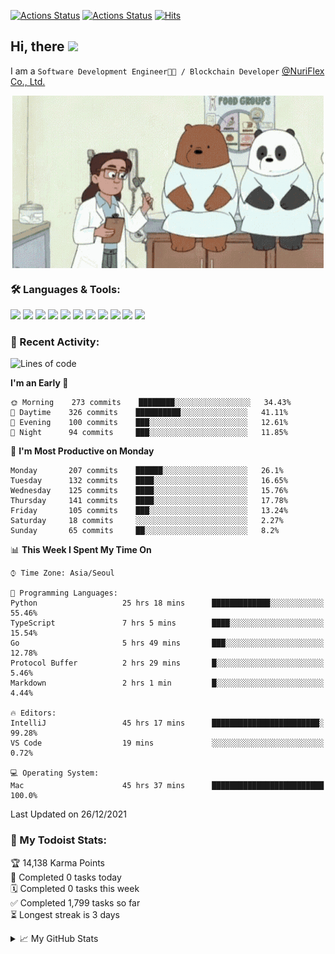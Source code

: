 
[![Actions Status](https://github.com/ddok2/ddok2/workflows/Todoist%20Readme/badge.svg)](https://github.com/ddok2/ddok2/actions)
[![Actions Status](https://github.com/ddok2/ddok2/workflows/wakatime-stats/badge.svg)](https://github.com/ddok2/ddok2/actions)
[![Hits](https://hits.seeyoufarm.com/api/count/incr/badge.svg?url=https%3A%2F%2Fgithub.com%2Fddok2&count_bg=%23FF9595&title_bg=%23555555&icon=github.svg&icon_color=%23FFFFFF&title=hits&edge_flat=false)](https://hits.seeyoufarm.com)

<!-- ![visitors](https://visitor-badge.laobi.icu/badge?page_id=ddok2.ddok2) -->
## Hi, there <img src="https://raw.githubusercontent.com/MartinHeinz/MartinHeinz/master/wave.gif" width="25px">

I am a `Software Development Engineer🧑‍💻 / Blockchain Developer` [@NuriFlex Co., Ltd.](https://nuriflex.com)


<p align="center">
<img align="center" alt="GIF" src="img/debugging.gif" />
</p>


### 🛠 Languages & Tools:
<p>
    <img src="https://img.shields.io/badge/go-%2300ADD8.svg?&style=for-the-badge&logo=go&logoColor=white"/>
    <img src="https://img.shields.io/badge/node.js%20-%2343853D.svg?&style=for-the-badge&logo=node.js&logoColor=white"/>
    <img src="https://img.shields.io/badge/javascript%20-%23323330.svg?&style=for-the-badge&logo=javascript&logoColor=%23F7DF1E"/>
    <img src="https://img.shields.io/badge/typescript%20-%23007ACC.svg?&style=for-the-badge&logo=typescript&logoColor=white"/>
    <img src="https://img.shields.io/badge/python%20-%2314354C.svg?&style=for-the-badge&logo=python&logoColor=white"/>
    <img src="https://img.shields.io/badge/react%20-%2320232a.svg?&style=for-the-badge&logo=react&logoColor=%2361DAFB"/>
    <img src="https://img.shields.io/badge/AWS%20-%23FF9900.svg?&style=for-the-badge&logo=amazon-aws&logoColor=white"/>
    <img src="https://img.shields.io/badge/Google%20Cloud%20-%234285F4.svg?&style=for-the-badge&logo=google-cloud&logoColor=white"/>
    <img src="https://img.shields.io/badge/docker%20-%230db7ed.svg?&style=for-the-badge&logo=docker&logoColor=white"/>
    <img src="https://img.shields.io/badge/kubernetes%20-%23326ce5.svg?&style=for-the-badge&logo=kubernetes&logoColor=white"/>
    <img src="https://img.shields.io/badge/ansible%20-%231A1918.svg?&style=for-the-badge&logo=ansible&logoColor=white"/>
</p>

### 🌈 Recent Activity:
<!--START_SECTION:waka-->
![Lines of code](https://img.shields.io/badge/From%20Hello%20World%20I%27ve%20Written-278%20Thousand%20lines%20of%20code-blue)

**I'm an Early 🐤** 

```text
🌞 Morning    273 commits    ████████░░░░░░░░░░░░░░░░░   34.43% 
🌆 Daytime    326 commits    ██████████░░░░░░░░░░░░░░░   41.11% 
🌃 Evening    100 commits    ███░░░░░░░░░░░░░░░░░░░░░░   12.61% 
🌙 Night      94 commits     ███░░░░░░░░░░░░░░░░░░░░░░   11.85%

```
📅 **I'm Most Productive on Monday** 

```text
Monday       207 commits    ██████░░░░░░░░░░░░░░░░░░░   26.1% 
Tuesday      132 commits    ████░░░░░░░░░░░░░░░░░░░░░   16.65% 
Wednesday    125 commits    ████░░░░░░░░░░░░░░░░░░░░░   15.76% 
Thursday     141 commits    ████░░░░░░░░░░░░░░░░░░░░░   17.78% 
Friday       105 commits    ███░░░░░░░░░░░░░░░░░░░░░░   13.24% 
Saturday     18 commits     ░░░░░░░░░░░░░░░░░░░░░░░░░   2.27% 
Sunday       65 commits     ██░░░░░░░░░░░░░░░░░░░░░░░   8.2%

```


📊 **This Week I Spent My Time On** 

```text
⌚︎ Time Zone: Asia/Seoul

💬 Programming Languages: 
Python                   25 hrs 18 mins      █████████████░░░░░░░░░░░░   55.46% 
TypeScript               7 hrs 5 mins        ████░░░░░░░░░░░░░░░░░░░░░   15.54% 
Go                       5 hrs 49 mins       ███░░░░░░░░░░░░░░░░░░░░░░   12.78% 
Protocol Buffer          2 hrs 29 mins       █░░░░░░░░░░░░░░░░░░░░░░░░   5.46% 
Markdown                 2 hrs 1 min         █░░░░░░░░░░░░░░░░░░░░░░░░   4.44%

🔥 Editors: 
IntelliJ                 45 hrs 17 mins      ████████████████████████░   99.28% 
VS Code                  19 mins             ░░░░░░░░░░░░░░░░░░░░░░░░░   0.72%

💻 Operating System: 
Mac                      45 hrs 37 mins      █████████████████████████   100.0%

```


 Last Updated on 26/12/2021
<!--END_SECTION:waka-->

### 🚧 My Todoist Stats:
<!-- TODO-IST:START -->
🏆  14,138 Karma Points           
🌸  Completed 0 tasks today           
🗓  Completed 0 tasks this week           
✅  Completed 1,799 tasks so far           
⏳  Longest streak is 3 days
<!-- TODO-IST:END -->

<details>
<summary>📈 My GitHub Stats</summary>
<p align="center"> <img src="https://github-readme-stats.vercel.app/api?username=ddok2&show_icons=true" alt="ddok2" />
</details>
